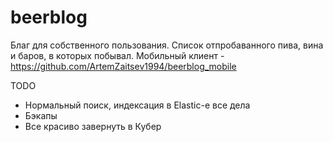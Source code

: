# beerblog

Благ для собственного пользования.
Список отпробаванного пива, вина и баров, в которых побывал.
Мобильный клиент - https://github.com/ArtemZaitsev1994/beerblog_mobile

TODO
* Нормальный поиск, индексация в Elastic-е все дела
* Бэкапы
* Все красиво завернуть в Кубер
